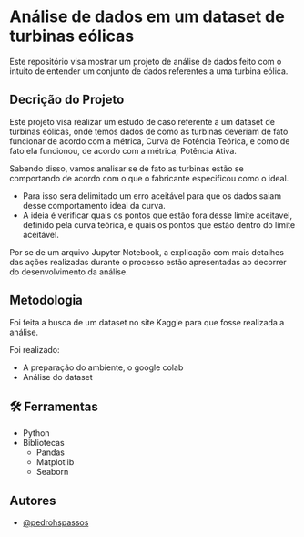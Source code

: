 
# Análise de dados em um dataset de turbinas eólicas


Este repositório visa mostrar um projeto de análise de dados feito com o intuito de entender um conjunto de dados referentes a uma turbina eólica.

## Decrição do Projeto

Este projeto visa realizar um estudo de caso referente a um dataset de turbinas eólicas, onde temos dados de como as turbinas deveriam de fato funcionar de acordo com a métrica, Curva de Potência Teórica, e como de fato ela funcionou, de acordo com a métrica, Potência Ativa.

Sabendo disso, vamos analisar se de fato as turbinas estão se comportando de acordo com o que o fabricante especificou como o ideal.
- Para isso sera delimitado um erro aceitável para que os dados saiam desse comportamento ideal da curva.
 - A ideia é verificar quais os pontos que estão fora desse limite aceitavel, definido pela curva teórica, e quais os pontos que estão dentro do limite aceitável.

Por se de um arquivo Jupyter Notebook, a explicação com mais detalhes das ações realizadas durante o processo estão apresentadas ao decorrer do desenvolvimento da análise.



## Metodologia

Foi feita a busca de um dataset no site Kaggle para que fosse realizada a análise.

Foi realizado:
- A preparação do ambiente, o google colab
- Análise do dataset




## 🛠 Ferramentas
- Python 
- Bibliotecas 
    - Pandas
    - Matplotlib
    - Seaborn
    



## Autores

- [@pedrohspassos](https://github.com/pedrohspassos)


